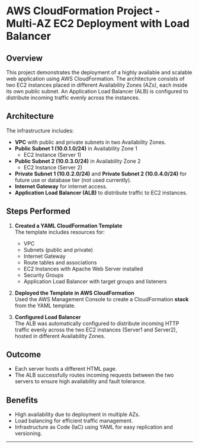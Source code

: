 # AWS CloudFormation Project - Multi-AZ EC2 Deployment with Load Balancer

## Overview

This project demonstrates the deployment of a highly available and scalable web application using AWS CloudFormation. The architecture consists of two EC2 instances placed in different Availability Zones (AZs), each inside its own public subnet. An Application Load Balancer (ALB) is configured to distribute incoming traffic evenly across the instances.

## Architecture

The infrastructure includes:

- **VPC** with public and private subnets in two Availability Zones.
- **Public Subnet 1 (10.0.1.0/24)** in Availability Zone 1
  - EC2 Instance (Server 1)
- **Public Subnet 2 (10.0.3.0/24)** in Availability Zone 2
  - EC2 Instance (Server 2)
- **Private Subnet 1 (10.0.2.0/24)** and **Private Subnet 2 (10.0.4.0/24)** for future use or database tier (not used currently).
- **Internet Gateway** for internet access.
- **Application Load Balancer (ALB)** to distribute traffic to EC2 instances.

## Steps Performed

1. **Created a YAML CloudFormation Template**  
   The template includes resources for:
   - VPC
   - Subnets (public and private)
   - Internet Gateway
   - Route tables and associations
   - EC2 Instances with Apache Web Server installed
   - Security Groups
   - Application Load Balancer with target groups and listeners

2. **Deployed the Template in AWS CloudFormation**  
   Used the AWS Management Console to create a CloudFormation **stack** from the YAML template.

3. **Configured Load Balancer**  
   The ALB was automatically configured to distribute incoming HTTP traffic evenly across the two EC2 instances (Server1 and Server2), hosted in different Availability Zones.

## Outcome

- Each server hosts a different HTML page.
- The ALB successfully routes incoming requests between the two servers to ensure high availability and fault tolerance.

## Benefits

- High availability due to deployment in multiple AZs.
- Load balancing for efficient traffic management.
- Infrastructure as Code (IaC) using YAML for easy replication and versioning.

---

